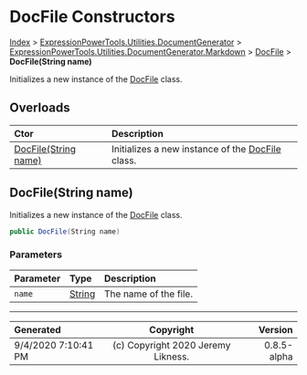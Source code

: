 ﻿# DocFile Constructors

[Index](../index.md) > [ExpressionPowerTools.Utilities.DocumentGenerator](ExpressionPowerTools.Utilities.DocumentGenerator.a.md) > [ExpressionPowerTools.Utilities.DocumentGenerator.Markdown](ExpressionPowerTools.Utilities.DocumentGenerator.Markdown.n.md) > [DocFile](ExpressionPowerTools.Utilities.DocumentGenerator.Markdown.DocFile.cs.md) > **DocFile(String name)**

Initializes a new instance of the [DocFile](ExpressionPowerTools.Utilities.DocumentGenerator.Markdown.DocFile.cs.md) class.

## Overloads

| Ctor | Description |
| :-- | :-- |
| [DocFile(String name)](#docfilestring-name) | Initializes a new instance of the [DocFile](ExpressionPowerTools.Utilities.DocumentGenerator.Markdown.DocFile.cs.md) class. |

## DocFile(String name)

Initializes a new instance of the [DocFile](ExpressionPowerTools.Utilities.DocumentGenerator.Markdown.DocFile.cs.md) class.

```csharp
public DocFile(String name)
```

### Parameters

| Parameter | Type | Description |
| :-- | :-- | :-- |
| `name` | [String](https://docs.microsoft.com/dotnet/api/system.string) | The name of the file. |



---

| Generated | Copyright | Version |
| :-- | :-: | --: |
| 9/4/2020 7:10:41 PM | (c) Copyright 2020 Jeremy Likness. | 0.8.5-alpha |
